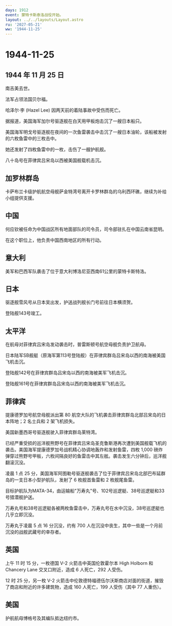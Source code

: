 ```yaml
---
days: 1912
event: 蒙特卡斯泰洛战役开始。
layout: ../../layouts/Layout.astro
ru: '2027-05-21'
ww: '1944-11-25'
---
```


# 1944-11-25

## 1944 年 11 月 25 日

南吉美去世。

法军占领法国贝尔福。

哈泽尔·李 (Hazel Lee) 因两天前的着陆事故中受伤而死亡。

据报道，美国海军加尔号驱逐舰在白天用甲板炮击沉了一艘日本船只。

美国海军明戈号驱逐舰在夜间的一次鱼雷袭击中击沉了一艘日本油轮，该船被发射的六枚鱼雷中的三枚击中。

她还发射了四枚鱼雷中的一枚，击伤了一艘护航舰。

八十岛号在菲律宾吕宋岛以西被美国舰载机击沉。

## 加罗林群岛

卡萨布兰卡级护航航空母舰萨金特湾号离开卡罗林群岛的乌利西环礁，继续为补给小组提供支援。

## 中国

何应钦被任命为中国战区所有地面部队的司令员，司令部驻扎在中国云南省昆明。

在这个职位上，他负责中国西南地区的所有行动。

## 意大利

美军和巴西军队袭击了位于意大利博洛尼亚西南61公里的蒙特卡斯特洛。

## 日本

驱逐舰雪风号从日本吴出发，护送战列舰长门号前往日本横须贺。

登陆舰143号竣工。

## 太平洋

在航母对菲律宾吕宋岛发动袭击时，普雷斯顿号航空母舰负责护卫航母。

日本陆军SB舰艇（原海军第113号登陆舰）在菲律宾群岛吕宋岛以西的南海被美国飞机击沉。

登陆舰142号在菲律宾群岛吕宋岛以西的南海被美军飞机击沉。

登陆舰161号在菲律宾群岛吕宋岛以西的南海被美军飞机击沉。

## 菲律宾

提康德罗加号航空母舰派出第 80
航空大队的飞机袭击菲律宾群岛北部吕宋岛的日本阵地；2 名士兵和 2
架飞机损失。

美国新墨西哥号驱逐舰驶入菲律宾群岛莱特湾。

已经严重受损的巡洋舰熊野号在菲律宾吕宋岛圣克鲁斯港再次遭到美国舰载飞机的袭击。美国海军提康德罗加号战机精心协调地轰炸和发射鱼雷，四枚
1,000
磅炸弹穿过熊野号甲板，六枚间隔良好的鱼雷击中其左舷。袭击发生六分钟后，巡洋舰翻滚沉没。

凌晨 1 点 25
分，美国海军阿图勒号驱逐舰袭击了位于菲律宾吕宋岛北部巴布延群岛的一支日本小型护航队，发射了
6 枚舰首鱼雷和 2 枚舰尾鱼雷。

目标护航队为MATA-34，由运输船"万寿丸"号、102号巡逻艇、38号巡逻艇和33号猎潜舰护送。

万寿丸号和38号巡逻艇各被两枚鱼雷击中，万寿丸号在水中沉没，38号巡逻艇也几乎立即沉没。

万寿丸于凌晨 5 点 16 分沉没，约有 700
人在沉没中丧生，其中一些是一个月前沉没的战舰武藏号的幸存者。

## 英国

上午 11 时 15 分，一枚德国 V-2 火箭击中英国伦敦霍尔本 High Holborn 和
Chancery Lane 交叉口附近，造成 6 人死亡，292 人受伤。

12 时 25 分，另一枚 V-2
火箭击中伦敦德特福德伍尔沃斯商店对面的街道，摧毁了商店和附近的许多建筑物，造成
160 人死亡，199 人受伤（其中 77 人重伤）。

## 美国

护航航母博格号及其编队抵达纽约市。